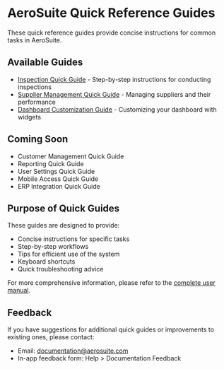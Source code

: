 # AeroSuite Quick Reference Guides

These quick reference guides provide concise instructions for common tasks in AeroSuite.

## Available Guides

- [Inspection Quick Guide](inspection-quick-guide.md) - Step-by-step instructions for conducting
inspections
- [Supplier Management Quick Guide](supplier-management-quick-guide.md) - Managing suppliers and
their performance
- [Dashboard Customization Guide](dashboard-customization-guide.md) - Customizing your dashboard
with widgets

## Coming Soon

- Customer Management Quick Guide
- Reporting Quick Guide
- User Settings Quick Guide
- Mobile Access Quick Guide
- ERP Integration Quick Guide

## Purpose of Quick Guides

These guides are designed to provide:

- Concise instructions for specific tasks
- Step-by-step workflows
- Tips for efficient use of the system
- Keyboard shortcuts
- Quick troubleshooting advice

For more comprehensive information, please refer to the [complete user manual](../user-manual.md).

## Feedback

If you have suggestions for additional quick guides or improvements to existing ones, please
contact:

- Email: documentation@aerosuite.com
- In-app feedback form: Help > Documentation Feedback
